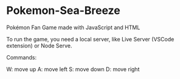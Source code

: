 # Pokemon-Sea-Breeze
Pokémon Fan Game made with JavaScript and HTML

To run the game, you need a local server, like Live Server (VSCode extension) or Node Serve.


Commands:

W: move up
A: move left
S: move down
D: move right

